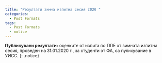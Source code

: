 ```yaml
---
title: "Резултати зимна изпитна сесия 2020 "
categories:
  - Post Formats
tags:
  - Post Formats
  - notice
--- 
```


**Публикувани резултати:** оценките от изпита по ППЕ от зимната изпитна сесия, проведен на 31.01.2020 г., за студенти от ФА, са пуликувание в УИСС. 
{: .notice}


